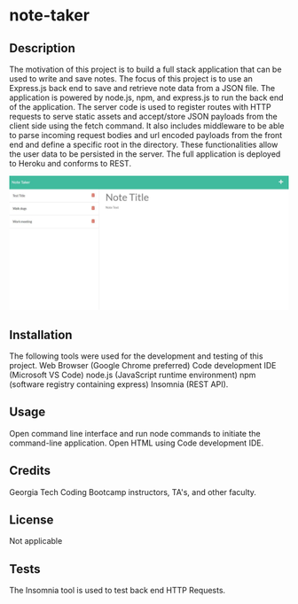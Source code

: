 # note-taker

## Description

The motivation of this project is to build a full stack application that can be used to write and save notes. The focus of this project is to use an Express.js back end to save and retrieve note data from a JSON file. The application is powered by node.js, npm, and express.js to run the back end of the application. The server code is used to register routes with HTTP requests to serve static assets and accept/store JSON payloads from the client side using the fetch command. It also includes middleware to be able to parse incoming request bodies and url encoded payloads from the front end and define a specific root in the directory. These functionalities allow the user data to be persisted in the server. The full application is deployed to Heroku and conforms to REST.

![](screenshot.JPG)

## Installation

The following tools were used for the development and testing of this project. Web Browser (Google Chrome preferred) Code development IDE (Microsoft VS Code) node.js (JavaScript runtime environment) npm (software registry containing express) Insomnia (REST API).

## Usage

Open command line interface and run node commands to initiate the command-line application. Open HTML using Code development IDE. 

## Credits

Georgia Tech Coding Bootcamp instructors, TA's, and other faculty.

## License

Not applicable

## Tests
The Insomnia tool is used to test back end HTTP Requests.

